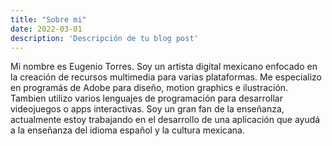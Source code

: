 ```yaml
---
title: "Sobre mi"
date: 2022-03-01
description: 'Descripción de tu blog post'
---
```

Mi nombre es Eugenio Torres. Soy un artista digital mexicano enfocado en la creación de recursos multimedia para varias plataformas.
Me especializo en programás de Adobe para diseño, motion graphics e ilustración. Tambien utilizo varios lenguajes de programación para desarrollar videojuegos o apps interactivas.
Soy un gran fan de la enseñanza, actualmente estoy trabajando en el desarrollo de una aplicación que ayudá a la enseñanza del idioma español y la cultura mexicana.
